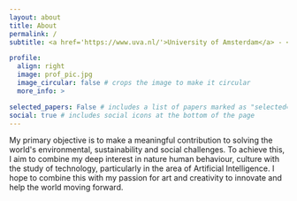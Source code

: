 ```yaml
---
layout: about
title: About
permalink: /
subtitle: <a href='https://www.uva.nl/'>University of Amsterdam</a> - <a href='https://www.oceanos.earth/'>OceanOS</a>

profile:
  align: right
  image: prof_pic.jpg
  image_circular: false # crops the image to make it circular
  more_info: >

selected_papers: False # includes a list of papers marked as "selected={true}"
social: true # includes social icons at the bottom of the page
---
```


My primary objective is to make a meaningful contribution to solving the world's environmental, sustainability and social challenges. To achieve this, I aim to combine my deep interest in nature human behaviour, culture with the study of technology, particularly in the area of Artificial Intelligence. I hope to combine this with my passion for art and creativity to innovate and help the world moving forward.
